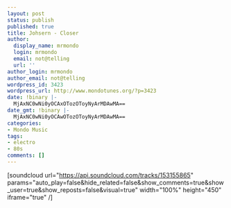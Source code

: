 ```yaml
---
layout: post
status: publish
published: true
title: Johsern - Closer
author:
  display_name: mrmondo
  login: mrmondo
  email: not@telling
  url: ''
author_login: mrmondo
author_email: not@telling
wordpress_id: 3423
wordpress_url: http://www.mondotunes.org/?p=3423
date: !binary |-
  MjAxNC0wNi0yOCAxOTozOToyNyArMDAwMA==
date_gmt: !binary |-
  MjAxNC0wNi0yOCAwOTozOToyNyArMDAwMA==
categories:
- Mondo Music
tags:
- electro
- 80s
comments: []
---
```

[soundcloud url="https://api.soundcloud.com/tracks/153155865" params="auto_play=false&hide_related=false&show_comments=true&show_user=true&show_reposts=false&visual=true" width="100%" height="450" iframe="true" /]
